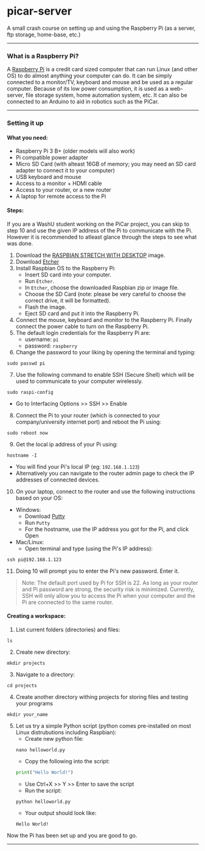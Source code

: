# picar-server
A small crash course on setting up and using the Raspberry Pi (as a server, ftp storage, home-base, etc.)

---
### What is a Raspberry Pi?
A [Raspberry Pi](https://www.raspberrypi.org/) is a credit card sized computer that can run Linux (and other OS) to do almost anything your computer can do. It can be simply connected to a monitor/TV, keyboard and mouse and be used as a regular computer. Because of its low power consumption, it is used as a web-server, file storage system, home automation system, etc. It can also be connected to an Arduino to aid in robotics such as the PiCar.

---
### Setting it up
#### What you need:
- Raspberry Pi 3 B+ (older models will also work)
- Pi compatible power adapter
- Micro SD Card (with alteast 16GB of memory; you may need an SD card adapter to connect it to your computer) 
- USB keyboard and mouse
- Access to a monitor + HDMI cable
- Access to your router, or a new router
- A laptop for remote access to the Pi

#### Steps:
If you are a WashU student working on the PiCar project, you can skip to step 10 and use the given IP address of the Pi to communicate with the Pi. However it is recommended to atleast glance through the steps to see what was done.
1. Download the [RASPBIAN STRETCH WITH DESKTOP](https://www.raspberrypi.org/downloads/raspbian/) image.
2. Download [Etcher](https://etcher.io/)
3. Install Raspbian OS to the Raspberry Pi:
    * Insert SD card into your computer. 
    * Run `Etcher`. 
    * In `Etcher`, choose the downloaded Raspbian zip or image file. 
    * Choose the SD Card (note: please be very careful to choose the correct drive, it will be formatted). 
    * Flash the image. 
    * Eject SD card and put it into the Raspberry Pi. 
4. Connect the mouse, keyboard and monitor to the Raspberry Pi. Finally connect the power cable to turn on the Raspberry Pi.
5. The default login credentials for the Raspberry Pi are:
    * username: `pi`
    * password: `raspberry`
6. Change the password to your liking by opening the terminal and typing:
```
sudo passwd pi
```
7. Use the following command to enable SSH (Secure Shell) which will be used to communicate to your computer wirelessly.
```
sudo raspi-config
```
   * Go to Interfacing Options >> SSH >> Enable
8. Connect the Pi to your router (which is connected to your company/university internet port) and reboot the Pi using:
```
sudo reboot now
```
9. Get the local ip address of your Pi using:
```
hostname -I
```
   * You will find your Pi's local IP (eg: `192.168.1.123`)
   * Alternatively you can navigate to the router admin page to check the IP addresses of connected devices.
10. On your laptop, connect to the router and use the following instructions based on your OS:
* Windows:
   * Download [Putty](https://www.chiark.greenend.org.uk/~sgtatham/putty/latest.html)
   * Run `Putty`
   * For the hostname, use the IP address you got for the Pi, and click Open
* Mac/Linux:
   * Open terminal and type (using the Pi's IP address):
```
ssh pi@192.168.1.123
```
11. Doing 10 will prompt you to enter the Pi's new password. Enter it.
> Note: The default port used by Pi for SSH is 22. As long as your router and Pi password are strong, the security risk is minimized. Currently, SSH will only allow you to access the Pi when your computer and the Pi are connected to the same router.

#### Creating a workspace:
1. List current folders (directories) and files:
```
ls
```
2. Create new directory:
```
mkdir projects
```
3. Navigate to a directory:
```
cd projects
```
4. Create another directory withing projects for storing files and testing your programs
```
mkdir your_name
```
5. Let us try a simple Python script (python comes pre-installed on most Linux distrubutions including Raspbian):
    * Create new python file:
    ```
    nano helloworld.py
    ```
    * Copy the following into the script:
    ```python
    print("Hello World!")
    ```
    * Use Ctrl+X >> Y >> Enter to save the script
    * Run the script:
    ```
    python helloworld.py
    ```
    * Your output should look like:
    ```
    Hello World!
    ```
 Now the Pi has been set up and you are good to go.
 
 ---
